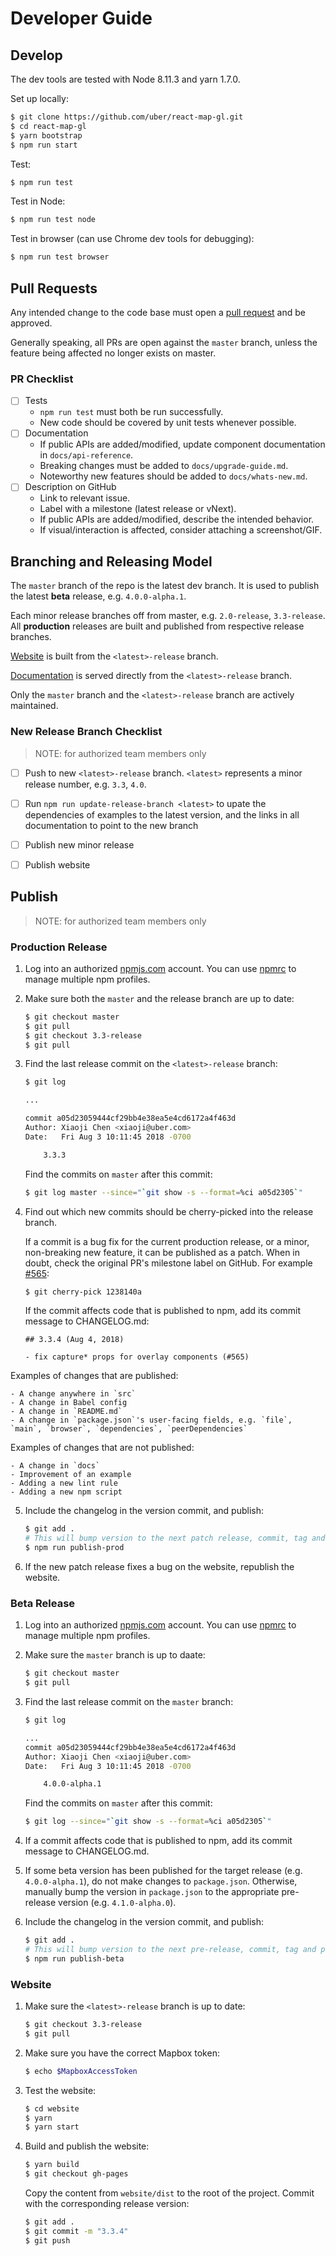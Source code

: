 # Developer Guide

## Develop

The dev tools are tested with Node 8.11.3 and yarn 1.7.0.

Set up locally:

```bash
$ git clone https://github.com/uber/react-map-gl.git
$ cd react-map-gl
$ yarn bootstrap
$ npm run start
```

Test:

```bash
$ npm run test
```

Test in Node:

```bash
$ npm run test node
```

Test in browser (can use Chrome dev tools for debugging):

```bash
$ npm run test browser
```

## Pull Requests

Any intended change to the code base must open a [pull request](https://help.github.com/articles/creating-a-pull-request/) and be approved. 

Generally speaking, all PRs are open against the `master` branch, unless the feature being affected no longer exists on master.

### PR Checklist

- [ ] Tests
  + `npm run test` must both be run successfully.
  + New code should be covered by unit tests whenever possible.
- [ ] Documentation
  + If public APIs are added/modified, update component documentation in `docs/api-reference`.
  + Breaking changes must be added to `docs/upgrade-guide.md`.
  + Noteworthy new features should be added to `docs/whats-new.md`.
- [ ] Description on GitHub
  + Link to relevant issue.
  + Label with a milestone (latest release or vNext).
  + If public APIs are added/modified, describe the intended behavior.
  + If visual/interaction is affected, consider attaching a screenshot/GIF.


## Branching and Releasing Model

The `master` branch of the repo is the latest dev branch. It is used to publish the latest **beta** release, e.g. `4.0.0-alpha.1`.

Each minor release branches off from master, e.g. `2.0-release`, `3.3-release`. All **production** releases are built and published from respective release branches.

[Website](https://uber.github.io/react-map-gl) is built from the `<latest>-release` branch.

[Documentation](https://uber.github.io/react-map-gl/#/Documentation) is served directly from the `<latest>-release` branch.

Only the `master` branch and the `<latest>-release` branch are actively maintained.

### New Release Branch Checklist

> NOTE: for authorized team members only

- [ ] Push to new `<latest>-release` branch. `<latest>` represents a minor release number, e.g. `3.3`, `4.0`.
- [ ] Run `npm run update-release-branch <latest>` to upate the dependencies of examples to the latest version, and the links in all documentation to point to the new branch
- [ ] Publish new minor release
- [ ] Publish website


## Publish

> NOTE: for authorized team members only

### Production Release

1. Log into an authorized [npmjs.com](https://www.npmjs.com/) account. You can use [npmrc](https://www.npmjs.com/package/npmrc) to manage multiple npm profiles.
2. Make sure both the `master` and the release branch are up to date:

    ```bash
    $ git checkout master
    $ git pull
    $ git checkout 3.3-release
    $ git pull
    ```

3. Find the last release commit on the `<latest>-release` branch:

    ```bash
    $ git log

    ...

    commit a05d23059444cf29bb4e38ea5e4cd6172a4f463d
    Author: Xiaoji Chen <xiaoji@uber.com>
    Date:   Fri Aug 3 10:11:45 2018 -0700

        3.3.3
    ```

    Find the commits on `master` after this commit:

    ```bash
    $ git log master --since="`git show -s --format=%ci a05d2305`"
    ```

4. Find out which new commits should be cherry-picked into the release branch.

    If a commit is a bug fix for the current production release, or a minor, non-breaking new feature, it can be published as a patch. When in doubt, check the original PR's milestone label on GitHub. For example [#565](https://github.com/uber/react-map-gl/pull/565):

    ```bash
    $ git cherry-pick 1238140a
    ```

    If the commit affects code that is published to npm, add its commit message to CHANGELOG.md:

    ```
    ## 3.3.4 (Aug 4, 2018)

    - fix capture* props for overlay components (#565)
    ```

  Examples of changes that are published:

    - A change anywhere in `src`
    - A change in Babel config
    - A change in `README.md`
    - A change in `package.json`'s user-facing fields, e.g. `file`, `main`, `browser`, `dependencies`, `peerDependencies`

  Examples of changes that are not published:

    - A change in `docs`
    - Improvement of an example
    - Adding a new lint rule
    - Adding a new npm script

5. Include the changelog in the version commit, and publish:

    ```bash
    $ git add .
    # This will bump version to the next patch release, commit, tag and publish:
    $ npm run publish-prod
    ```

6. If the new patch release fixes a bug on the website, republish the website.


### Beta Release

1. Log into an authorized [npmjs.com](https://www.npmjs.com/) account. You can use [npmrc](https://www.npmjs.com/package/npmrc) to manage multiple npm profiles.
2. Make sure the `master` branch is up to daate:

    ```bash
    $ git checkout master
    $ git pull
    ```

3. Find the last release commit on the `master` branch:

    ```bash
    $ git log

    ...
    commit a05d23059444cf29bb4e38ea5e4cd6172a4f463d
    Author: Xiaoji Chen <xiaoji@uber.com>
    Date:   Fri Aug 3 10:11:45 2018 -0700

        4.0.0-alpha.1
    ```

    Find the commits on `master` after this commit:

    ```bash
    $ git log --since="`git show -s --format=%ci a05d2305`"
    ```

4. If a commit affects code that is published to npm, add its commit message to CHANGELOG.md.

5. If some beta version has been published for the target release (e.g. `4.0.0-alpha.1`), do not make changes to `package.json`. Otherwise, manually bump the version in `package.json` to the appropriate pre-release version (e.g. `4.1.0-alpha.0`).

6. Include the changelog in the version commit, and publish:

    ```bash
    $ git add .
    # This will bump version to the next pre-release, commit, tag and publish:
    $ npm run publish-beta
    ```

### Website

1. Make sure the `<latest>-release` branch is up to date:

    ```bash
    $ git checkout 3.3-release
    $ git pull
    ```

2. Make sure you have the correct Mapbox token:

    ```bash
    $ echo $MapboxAccessToken
    ```

3. Test the website:

    ```bash
    $ cd website
    $ yarn
    $ yarn start
    ```

4. Build and publish the website:

    ```bash
    $ yarn build
    $ git checkout gh-pages
    ```

    Copy the content from `website/dist` to the root of the project. Commit with the corresponding release version:

    ```bash
    $ git add .
    $ git commit -m "3.3.4"
    $ git push
    ```
